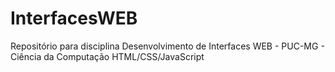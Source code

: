 # InterfacesWEB
Repositório para disciplina Desenvolvimento de Interfaces WEB - PUC-MG - Ciência da Computação
HTML/CSS/JavaScript
